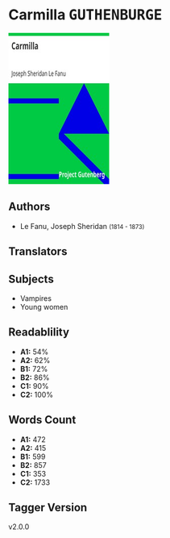 # Carmilla <kbd>GUTHENBURGE</kbd>

![](./cover.medium.jpg "")

## Authors


 - Le Fanu, Joseph Sheridan <small>(1814 - 1873)</small>

## Translators



## Subjects


 - Vampires
 - Young women

## Readablility


 - **A1:** 54%
 - **A2:** 62%
 - **B1:** 72%
 - **B2:** 86%
 - **C1:** 90%
 - **C2:** 100%

## Words Count


 - **A1:** 472
 - **A2:** 415
 - **B1:** 599
 - **B2:** 857
 - **C1:** 353
 - **C2:** 1733

## Tagger Version


v2.0.0
